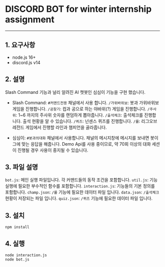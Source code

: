 # DISCORD BOT for winter internship assignment
---
## 1. 요구사항

+ node.js 16+
+ discord.js v14

## 2. 설명
Slash Command 기능과 널리 알려진 AI 챗봇인 심심이 기능을 구현 했습니다.

+ Slash Command: `#커맨드전용` 채널에서 사용 합니다.
`/가위바위보`: 봇과 가위바위보 게임을 진행합니다.
`/공찾기`: 컵과 공으로 하는 야바위(?) 게임을 진행합니다.
`/주사위`: 1~6 까지의 주사위 숫자를 랜덤하게 뽑아줍니다.
`/출석체크`: 출석체크를 진행합니다. 출석 현황을 알 수 있습니다.
`/퀴즈`: 넌센스 퀴즈를 진행합니다.
`/롤`: 리그오브레전드 게임에서 진행할 라인과 챔피언을 골라줍니다.

+ 심심이: `#봇과의대화` 채널에서 사용합니다. 채널의 메시지창에 메시지를 보내면 봇이 그에 맞는 응답을 해줍니다. Demo Api를 사용 중이므로, 약 70회 이상의 대화 세션이 진행될 경우 사용이 중지될 수 있습니다.


## 3. 파일 설명
`bot.js`: 메인 실행 파일입니다. 각 커맨드들의 동작 조건을 포함합니다.
`util.js`: 기능 실행에 필요한 부수적인 함수를 포함합니다.
`interaction.js`: 기능들의 기본 정의를 포함합니다.
`champ.json`: `/롤` 기능에 필요한 데이터 파일 입니다.
`data.json`: `/출석체크` 현황이 저장되는 파일 입니다.
`quiz.json`: `/퀴즈` 기능에 필요한 데이터 파일 입니다.

## 3. 설치
```
npm install
```

## 4. 실행
```
node interaction.js
node bot.js
